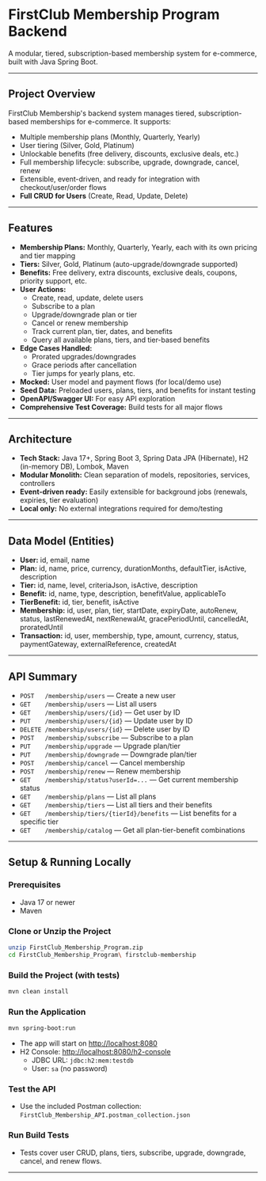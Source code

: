 # FirstClub Membership Program Backend

A modular, tiered, subscription-based membership system for e-commerce, built with Java Spring Boot.

---

## Project Overview
FirstClub Membership's backend system manages tiered, subscription-based memberships for e-commerce. It supports:
- Multiple membership plans (Monthly, Quarterly, Yearly)
- User tiering (Silver, Gold, Platinum)
- Unlockable benefits (free delivery, discounts, exclusive deals, etc.)
- Full membership lifecycle: subscribe, upgrade, downgrade, cancel, renew
- Extensible, event-driven, and ready for integration with checkout/user/order flows
- **Full CRUD for Users** (Create, Read, Update, Delete)

---

## Features
- **Membership Plans:** Monthly, Quarterly, Yearly, each with its own pricing and tier mapping
- **Tiers:** Silver, Gold, Platinum (auto-upgrade/downgrade supported)
- **Benefits:** Free delivery, extra discounts, exclusive deals, coupons, priority support, etc.
- **User Actions:**
  - Create, read, update, delete users
  - Subscribe to a plan
  - Upgrade/downgrade plan or tier
  - Cancel or renew membership
  - Track current plan, tier, dates, and benefits
  - Query all available plans, tiers, and tier-based benefits
- **Edge Cases Handled:**
  - Prorated upgrades/downgrades
  - Grace periods after cancellation
  - Tier jumps for yearly plans, etc.
- **Mocked:** User model and payment flows (for local/demo use)
- **Seed Data:** Preloaded users, plans, tiers, and benefits for instant testing
- **OpenAPI/Swagger UI:** For easy API exploration
- **Comprehensive Test Coverage:** Build tests for all major flows

---

## Architecture
- **Tech Stack:** Java 17+, Spring Boot 3, Spring Data JPA (Hibernate), H2 (in-memory DB), Lombok, Maven
- **Modular Monolith:** Clean separation of models, repositories, services, controllers
- **Event-driven ready:** Easily extensible for background jobs (renewals, expiries, tier evaluation)
- **Local only:** No external integrations required for demo/testing

---

## Data Model (Entities)
- **User:** id, email, name
- **Plan:** id, name, price, currency, durationMonths, defaultTier, isActive, description
- **Tier:** id, name, level, criteriaJson, isActive, description
- **Benefit:** id, name, type, description, benefitValue, applicableTo
- **TierBenefit:** id, tier, benefit, isActive
- **Membership:** id, user, plan, tier, startDate, expiryDate, autoRenew, status, lastRenewedAt, nextRenewalAt, gracePeriodUntil, cancelledAt, proratedUntil
- **Transaction:** id, user, membership, type, amount, currency, status, paymentGateway, externalReference, createdAt

---

## API Summary
- `POST   /membership/users`         — Create a new user
- `GET    /membership/users`         — List all users
- `GET    /membership/users/{id}`    — Get user by ID
- `PUT    /membership/users/{id}`    — Update user by ID
- `DELETE /membership/users/{id}`    — Delete user by ID
- `POST   /membership/subscribe`     — Subscribe to a plan
- `PUT    /membership/upgrade`       — Upgrade plan/tier
- `PUT    /membership/downgrade`     — Downgrade plan/tier
- `POST   /membership/cancel`        — Cancel membership
- `POST   /membership/renew`         — Renew membership
- `GET    /membership/status?userId=...` — Get current membership status
- `GET    /membership/plans`         — List all plans
- `GET    /membership/tiers`         — List all tiers and their benefits
- `GET    /membership/tiers/{tierId}/benefits` — List benefits for a specific tier
- `GET    /membership/catalog`       — Get all plan-tier-benefit combinations

---

## Setup & Running Locally

### **Prerequisites**
- Java 17 or newer
- Maven

### **Clone or Unzip the Project**
```sh
unzip FirstClub_Membership_Program.zip
cd FirstClub_Membership_Program\ firstclub-membership
```

### **Build the Project (with tests)**
```sh
mvn clean install
```

### **Run the Application**
```sh
mvn spring-boot:run
```
- The app will start on [http://localhost:8080](http://localhost:8080)
- H2 Console: [http://localhost:8080/h2-console](http://localhost:8080/h2-console)
  - JDBC URL: `jdbc:h2:mem:testdb`
  - User: `sa` (no password)

### **Test the API**
- Use the included Postman collection: `FirstClub_Membership_API.postman_collection.json`

### **Run Build Tests**
- Tests cover user CRUD, plans, tiers, subscribe, upgrade, downgrade, cancel, and renew flows.
---

